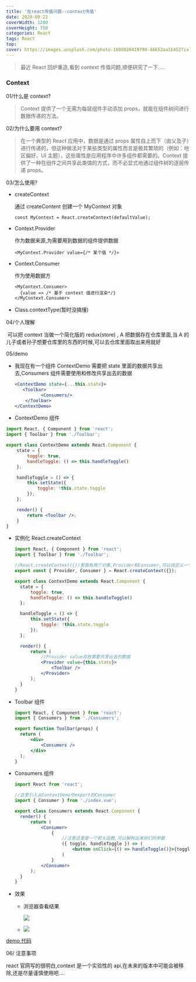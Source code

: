 ```yaml
---
title: '在react传值问题--context传值'
date: 2020-09-22
coverWidth: 1200
coverHeight: 750
categories: React
tags: React
top:
cover: https://images.unsplash.com/photo-1605020419798-46652aa15452?ixlib=rb-1.2.1&ixid=eyJhcHBfaWQiOjEyMDd9&auto=format&fit=crop&w=2100&q=80
---
```


<!-- @format -->

> 最近 React 回炉重造,看到 context 传值问题,顺便研究了一下.....

<!--more-->

### Context

01/什么是 context?

> Context 提供了一个无需为每层组件手动添加 props，就能在组件树间进行数据传递的方法。

02/为什么要用 context?

> 在一个典型的 React 应用中，数据是通过 props 属性自上而下（由父及子）进行传递的，但这种做法对于某些类型的属性而言是极其繁琐的（例如：地区偏好，UI 主题），这些属性是应用程序中许多组件都需要的。Context 提供了一种在组件之间共享此类值的方式，而不必显式地通过组件树的逐层传递 props。

03/怎么使用?

- createContext

  通过 createContent 创建一个 MyContext 对象

  ```
  const MyContext = React.createContext(defaultValue);
  ```

- Context.Provider

  作为数据来源,为需要用到数据的组件提供数据

  ```
  <MyContext.Provider value={/* 某个值 */}>
  ```

- Context.Consumer

  作为使用数据方

  ```
  <MyContext.Consumer>
    {value => /* 基于 context 值进行渲染*/}
  </MyContext.Consumer>
  ```

- Class.contextType(暂时没搞懂)

04/个人理解

​ 可以把 context 当做一个简化版的 redux(store) , A 把数据存在仓库里面,当 A 的儿子或者孙子想要仓库里的东西的时候,可以去仓库里面取出来用就好

05/demo

- 我现在有一个组件 ContextDemo 需要把 state 里面的数据共享出去,Consumers 组件需要使用和修改共享出去的数据

  ```jsx
  <ContextDemo state={...this.state}>
     <Toolbar>
     		<Consumers/>
      </Toolbar>
  </ContextDemo>
  ```

- ContextDemo 组件

```jsx
import React, { Component } from 'react';
import { Toolbar } from './Toolbar';

export class ContextDemo extends React.Component {
	state = {
		toggle: true,
		handleToggle: () => this.handleToggle()
	};

	handleToggle = () => {
		this.setState({
			toggle: !this.state.toggle
		});
	};

	render() {
		return <Toolbar />;
	}
}
```

- 实例化 React.createContext

  ```jsx
  import React, { Component } from 'react';
  import { Toolbar } from './Toolbar';

  //React.createContext({})里面有两个对象,Provider和Consumer,可以自定义一个contextName,在这里直接解构并export出去
  export const { Provider, Consumer } = React.createContext({});

  export class ContextDemo extends React.Component {
  	state = {
  		toggle: true,
  		handleToggle: () => this.handleToggle()
  	};

  	handleToggle = () => {
  		this.setState({
  			toggle: !this.state.toggle
  		});
  	};

  	render() {
  		return (
  			//Provider value存放需要共享出去的数据
  			<Provider value={this.state}>
  				<Toolbar />
  			</Provider>
  		);
  	}
  }
  ```

- Toolbar 组件

  ```jsx
  import React, { Component } from 'react';
  import { Consumers } from './Consumers';

  export function Toolbar(props) {
  	return (
  		<div>
  			<Consumers />
  		</div>
  	);
  }
  ```

- Consumers 组件

  ```jsx
  import React from 'react';

  //这里引入从ContextDemo中export的Consumer
  import { Consumer } from './index.vue';

  export class Consumers extends React.Component {
  	render() {
  		return (
  			<Consumer>
  				{
  					//注意这里是一个箭头函数,可以解构出来他们的参数
  					({ toggle, handleToggle }) => (
  						<button onClick={() => handleToggle()}>{toggle ? '✔' : '❌'}</button>
  					)
  				}
  			</Consumer>
  		);
  	}
  }
  ```

- 效果

  - 浏览器查看结果

    ![](https://s1.ax1x.com/2020/11/11/Bjs5X4.png)

  - ![](https://s1.ax1x.com/2020/11/11/BjsLh6.gif)

[demo 代码](https://raw.githubusercontent.com/tengyuanOasis/react_demo_js)

06/ 注意事项

react 官网写的很明白,context 是一个实验性的 api,在未来的版本中可能会被移除,还是尽量谨慎使用吧....
